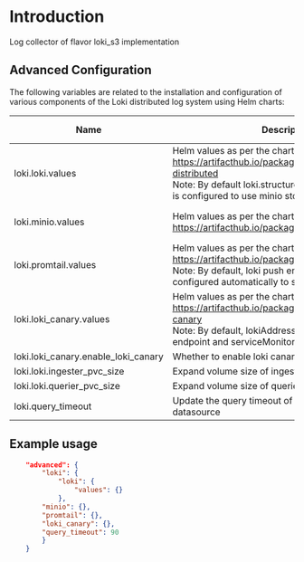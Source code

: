 # Introduction

Log collector of flavor loki_s3 implementation

## Advanced Configuration
 
The following variables are related to the installation and configuration of various components of the Loki distributed log system using Helm charts:

| Name                                | Description                                                                                                                                                                                    | Datatype                 | Required | Supported Version    |
|-------------------------------------|------------------------------------------------------------------------------------------------------------------------------------------------------------------------------------------------| ------------------------ | -------- | --- |
| loki.loki.values                    | Helm values as per the chart https://artifacthub.io/packages/helm/grafana/loki-distributed<br>Note: By default loki.structuredConfig.storage_config is configured to use minio storage backend | map&lt; string, any &gt; | no       | 0.1, 0.2    |
| loki.minio.values                   | Helm values as per the chart https://artifacthub.io/packages/helm/bitnami/minio                                                                                                                | map&lt; string, any &gt; | no       | 0.1, 0.2    |
| loki.promtail.values                | Helm values as per the chart https://artifacthub.io/packages/helm/grafana/promtail<br>Note: By default, loki push endpoint will be configured automatically to send log entries to Loki        | map&lt; string, any &gt; | no       | 0.1, 0.2    |
| loki.loki_canary.values             | Helm values as per the chart https://artifacthub.io/packages/helm/grafana/loki-canary<br>Note: By default, lokiAddress will be set with loki endpoint and serviceMonitor is enabled            | map&lt; string, any &gt; | no       | 0.1, 0.2    |
| loki.loki_canary.enable_loki_canary | Whether to enable loki canary or not                                                                                                                                                           | boolean                  | no       | 0.1, 0.2    |
| loki.loki.ingester_pvc_size         | Expand volume size of ingester PVC                                                                                                                                                             | string                  | no       | 0.2    |
| loki.loki.querier_pvc_size          | Expand volume size of querier PVC                                                                                                                                                              | string                  | no       | 0.2    |
| loki.query_timeout                  | Update the query timeout of loki as grafana datasource                                                                                                                                         | string                  | no       | 0.2    |


## Example usage
```json 
    "advanced": {
        "loki": {
            "loki": {
                "values": {}
            },
        "minio": {},
        "promtail": {},
        "loki_canary": {},
        "query_timeout": 90
        }
    }
    
```